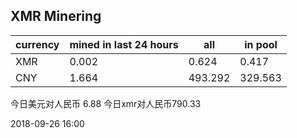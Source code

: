 ## XMR Minering

|currency|mined in last 24 hours|all|in pool|
|---|---|---|---|
|XMR|0.002|0.624|0.417|
|CNY|1.664|493.292|329.563|

今日美元对人民币 6.88	今日xmr对人民币790.33


2018-09-26 16:00